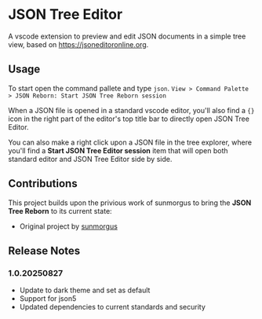 # JSON Tree Editor

A vscode extension to preview and edit JSON documents in a simple tree view, based on <https://jsoneditoronline.org>.

## Usage

To start open the command pallete and type `json`.
`View > Command Palette > JSON Reborn: Start JSON Tree Reborn session`

When a JSON file is opened in a standard vscode editor, you'll also find a `{}` icon in the right part of the editor's
top title bar to directly open JSON Tree Editor.

You can also make a right click upon a JSON file in the tree explorer, where you'll find a
**Start JSON Tree Editor session** item that will open both standard editor and JSON Tree Editor side by side.

## Contributions

This project builds upon the privious work of sunmorgus to bring the **JSON Tree Reborn** to its current state:

- Original project by [sunmorgus](https://github.com/sunmorgus/vscode-json-editor)

## Release Notes

### 1.0.20250827

- Update to dark theme and set as default
- Support for json5
- Updated dependencies to current standards and security
